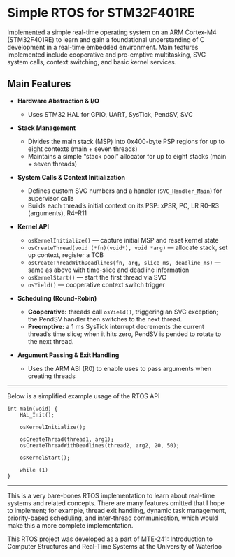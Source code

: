 # Simple RTOS for STM32F401RE

Implemented a simple real-time operating system on an ARM Cortex-M4 (STM32F401RE) to learn and gain a foundational understanding of C development in a real-time embedded environment. Main features implemented include cooperative and pre-emptive multitasking, SVC system calls, context switching, and basic kernel services.


## Main Features

- **Hardware Abstraction & I/O**  
  - Uses STM32 HAL for GPIO, UART, SysTick, PendSV, SVC  

- **Stack Management**  
  - Divides the main stack (MSP) into 0x400-byte PSP regions for up to eight contexts (main + seven threads) 
  - Maintains a simple “stack pool” allocator for up to eight stacks (main + seven threads)

- **System Calls & Context Initialization**  
  - Defines custom SVC numbers and a handler (`SVC_Handler_Main`) for supervisor calls  
  - Builds each thread’s initial context on its PSP: xPSR, PC, LR R0–R3 (arguments), R4–R11

- **Kernel API**  
  - `osKernelInitialize()` — capture initial MSP and reset kernel state  
  - `osCreateThread(void (*fn)(void*), void *arg)` — allocate stack, set up context, register a TCB  
  - `osCreateThreadWithDeadlines(fn, arg, slice_ms, deadline_ms)` — same as above with time-slice and deadline information
  - `osKernelStart()` — start the first thread via SVC  
  - `osYield()` — cooperative context switch trigger  

- **Scheduling (Round-Robin)**  
  - **Cooperative:** threads call `osYield()`, triggering an SVC exception; the PendSV handler then switches to the next thread.  
  - **Preemptive:** a 1 ms SysTick interrupt decrements the current thread’s time slice; when it hits zero, PendSV is pended to rotate to the next thread.  

- **Argument Passing & Exit Handling**  
  - Uses the ARM ABI (R0) to enable uses to pass arguments when creating threads

---

Below is a simplified example usage of the RTOS API

```
int main(void) {
    HAL_Init();

    osKernelInitialize();

    osCreateThread(thread1, arg1);
    osCreateThreadWithDeadlines(thread2, arg2, 20, 50);

    osKernelStart();

    while (1) 
}
```

---

This is a very bare-bones RTOS implementation to learn about real-time systems and related concepts. There are many features omitted that I hope to implement; for example, thread exit handling, dynamic task management, priority-based scheduling, and inter-thread communication, which would make this a more complete implementation.

This RTOS project was developed as a part of MTE-241: Introduction to Computer Structures and Real-Time Systems at the University of Waterloo